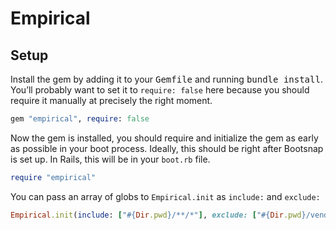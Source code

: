 # Empirical

## Setup

Install the gem by adding it to your <kbd>Gemfile</kbd> and running <kbd>bundle install</kbd>. You’ll probably want to set it to `require: false` here because you should require it manually at precisely the right moment.

```ruby
gem "empirical", require: false
```

Now the gem is installed, you should require and initialize the gem as early as possible in your boot process. Ideally, this should be right after Bootsnap is set up. In Rails, this will be in your `boot.rb` file.

```ruby
require "empirical"
```

You can pass an array of globs to `Empirical.init` as `include:` and `exclude:`

```ruby
Empirical.init(include: ["#{Dir.pwd}/**/*"], exclude: ["#{Dir.pwd}/vendor/**/*"])
```
